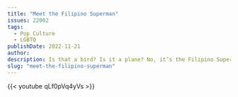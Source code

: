 ```yaml
---
title: "Meet the Filipino Superman"
issues: 22002
tags:
  - Pop Culture
  - LGBTQ
publishDate: 2022-11-21
author: 
description: Is that a bird? Is it a plane? No, it’s the Filipino Superman! Fashion designer-turned-superhero Herbert Chavez has a unique claim to fame—he has the largest Superman memorabilia collection in the world, certified by Guinness World Records.
slug: "meet-the-filipino-superman"
---
```



{{< youtube qLf0pVq4yVs >}}
